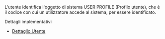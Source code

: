 L'utente identifica l'oggetto di sistema USER PROFILE (Profilo utente), che è il codice con cui un utilizzatore  accede al sistema, per essere identificato.

Dettagli implementativi
- [Dettaglio Utente](Sorgenti/MB/DOC_OGG/OG_UP_D)
